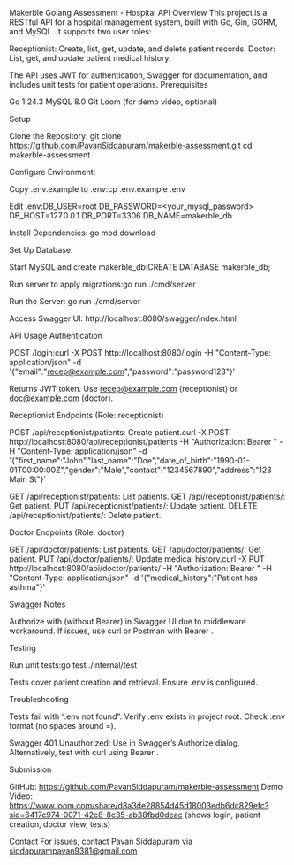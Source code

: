 Makerble Golang Assessment - Hospital API
Overview
This project is a RESTful API for a hospital management system, built with Go, Gin, GORM, and MySQL. It supports two user roles:

Receptionist: Create, list, get, update, and delete patient records.
Doctor: List, get, and update patient medical history.

The API uses JWT for authentication, Swagger for documentation, and includes unit tests for patient operations.
Prerequisites

Go 1.24.3
MySQL 8.0
Git
Loom (for demo video, optional)

Setup

Clone the Repository:
git clone https://github.com/PavanSiddapuram/makerble-assessment.git
cd makerble-assessment


Configure Environment:

Copy .env.example to .env:cp .env.example .env


Edit .env:DB_USER=root
DB_PASSWORD=<your_mysql_password>
DB_HOST=127.0.0.1
DB_PORT=3306
DB_NAME=makerble_db




Install Dependencies:
go mod download


Set Up Database:

Start MySQL and create makerble_db:CREATE DATABASE makerble_db;


Run server to apply migrations:go run ./cmd/server




Run the Server:
go run ./cmd/server


Access Swagger UI: http://localhost:8080/swagger/index.html



API Usage
Authentication

POST /login:curl -X POST http://localhost:8080/login -H "Content-Type: application/json" -d '{"email":"recep@example.com","password":"password123"}'


Returns JWT token. Use recep@example.com (receptionist) or doc@example.com (doctor).



Receptionist Endpoints (Role: receptionist)

POST /api/receptionist/patients: Create patient.curl -X POST http://localhost:8080/api/receptionist/patients -H "Authorization: Bearer <token>" -H "Content-Type: application/json" -d '{"first_name":"John","last_name":"Doe","date_of_birth":"1990-01-01T00:00:00Z","gender":"Male","contact":"1234567890","address":"123 Main St"}'


GET /api/receptionist/patients: List patients.
GET /api/receptionist/patients/: Get patient.
PUT /api/receptionist/patients/: Update patient.
DELETE /api/receptionist/patients/: Delete patient.

Doctor Endpoints (Role: doctor)

GET /api/doctor/patients: List patients.
GET /api/doctor/patients/: Get patient.
PUT /api/doctor/patients/: Update medical history.curl -X PUT http://localhost:8080/api/doctor/patients/<id> -H "Authorization: Bearer <token>" -H "Content-Type: application/json" -d '{"medical_history":"Patient has asthma"}'



Swagger Notes

Authorize with <token> (without Bearer) in Swagger UI due to middleware workaround.
If issues, use curl or Postman with Bearer <token>.

Testing

Run unit tests:go test ./internal/test


Tests cover patient creation and retrieval. Ensure .env is configured.

Troubleshooting

Tests fail with “.env not found”:
Verify .env exists in project root.
Check .env format (no spaces around =).


Swagger 401 Unauthorized:
Use <token> in Swagger’s Authorize dialog.
Alternatively, test with curl using Bearer <token>.



Submission

GitHub: https://github.com/PavanSiddapuram/makerble-assessment
Demo Video: https://www.loom.com/share/d8a3de28854d45d18003edb6dc829efc?sid=6417c974-0071-42c8-8c35-ab38fbd0deac (shows login, patient creation, doctor view, tests)



Contact
For issues, contact Pavan Siddapuram via siddapurampavan9381@gmail.com
